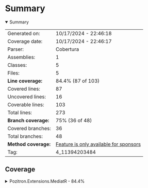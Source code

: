 # Summary
<details open><summary>Summary</summary>

|||
|:---|:---|
| Generated on: | 10/17/2024 - 22:46:18 |
| Coverage date: | 10/17/2024 - 22:46:17 |
| Parser: | Cobertura |
| Assemblies: | 1 |
| Classes: | 5 |
| Files: | 5 |
| **Line coverage:** | 84.4% (87 of 103) |
| Covered lines: | 87 |
| Uncovered lines: | 16 |
| Coverable lines: | 103 |
| Total lines: | 273 |
| **Branch coverage:** | 75% (36 of 48) |
| Covered branches: | 36 |
| Total branches: | 48 |
| **Method coverage:** | [Feature is only available for sponsors](https://reportgenerator.io/pro) |
| Tag: | 4_11394203484 |

</details>

## Coverage
<details><summary>Pozitron.Extensions.MediatR - 84.4%</summary>

|**Name**|**Line**|**Branch**|
|:---|---:|---:|
|**Pozitron.Extensions.MediatR**|**84.4%**|**75%**|
|MediatR.ExtendedMediator|97.2%|83.3%|
|MediatR.MediatorExtensions|70%|50%|
|MediatR.SequentialAllPublisher|76.9%|80%|
|MediatR.SequentialPublisher|100%|100%|
|MediatR.WhenAllPublisher|80%|71.4%|

</details>
